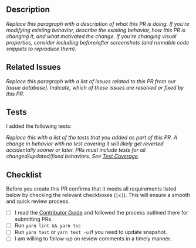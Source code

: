 ## Description

_Replace this paragraph with a description of what this PR is doing. If you're modifying existing behavior, describe the existing behavior, how this PR is changing it, and what motivated the change. If you're changing visual properties, consider including before/after screenshots (and runnable code snippets to reproduce them)._

## Related Issues

_Replace this paragraph with a list of issues related to this PR from our [issue database]. Indicate, which of these issues are resolved or fixed by this PR._

## Tests

I added the following tests:

_Replace this with a list of the tests that you added as part of this PR. A change in behavior with no test covering it
will likely get reverted accidentally sooner or later. PRs must include tests for all changed/updated/fixed behaviors. See [Test Coverage](https://app.codecov.io/gh/hyochan/react-native-masonry-list)._

## Checklist

Before you create this PR confirms that it meets all requirements listed below by checking the relevant checkboxes (`[x]`). This will ensure a smooth and quick review process.

- [ ] I read the [Contributor Guide](https://github.com/hyochan/react-native-masonry-list/blob/master/CONTRIBUTING.md) and followed the process outlined there for submitting PRs.
- [ ] Run `yarn lint && yarn tsc`
- [ ] Run `yarn test` or `yarn test -u` if you need to update snapshot.
- [ ] I am willing to follow-up on review comments in a timely manner.
